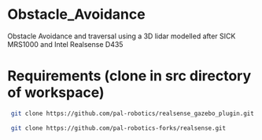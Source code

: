 # Obstacle_Avoidance
Obstacle Avoidance and traversal using a 3D lidar modelled after SICK MRS1000 and Intel Realsense D435

# Requirements (clone in src directory of workspace)
```bash
 git clone https://github.com/pal-robotics/realsense_gazebo_plugin.git
 
 git clone https://github.com/pal-robotics-forks/realsense.git
 ```

